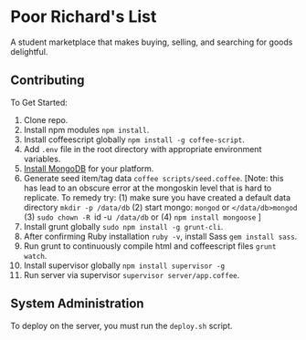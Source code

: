 # Poor Richard's List

A student marketplace that makes buying, selling, and searching for goods delightful.

## Contributing

To Get Started:

1. Clone repo.
2. Install npm modules `npm install`.
3. Install coffeescript globally `npm install -g coffee-script`.
4. Add `.env` file in the root directory with appropriate environment variables.
5. [Install MongoDB](http://docs.mongodb.org/manual/installation/) for your platform.
6. Generate seed item/tag data `coffee scripts/seed.coffee`.
[Note: this has lead to an obscure error at the mongoskin level that is hard to replicate. To remedy try: (1) make sure you have created a default data directory `mkdir -p /data/db` (2) start mongo: `mongod` or `</data/db>mongod` (3) `sudo chown -R `id -u` /data/db` or (4) `npm install mongoose` ]
5. Install grunt globally `sudo npm install -g grunt-cli`.
6. After confirming Ruby installation `ruby -v`, install Sass `gem install sass`.
7. Run grunt to continuously compile html and coffeescript files `grunt watch`.
8. Install supervisor globally `npm install supervisor -g`
9. Run server via supervisor `supervisor server/app.coffee`.

## System Administration

To deploy on the server, you must run the `deploy.sh` script.
